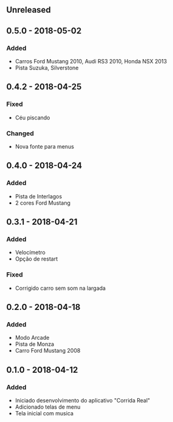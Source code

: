 ## Unreleased

## 0.5.0 - 2018-05-02
### Added
- Carros Ford Mustang 2010, Audi RS3 2010, Honda NSX 2013
- Pista Suzuka, Silverstone

## 0.4.2 - 2018-04-25
### Fixed
- Céu piscando

### Changed
- Nova fonte para menus

## 0.4.0 - 2018-04-24
### Added
- Pista de Interlagos
- 2 cores Ford Mustang

## 0.3.1 - 2018-04-21
### Added
- Velocímetro
- Opção de restart

### Fixed
- Corrigido carro sem som na largada

## 0.2.0 - 2018-04-18
### Added
- Modo Arcade
- Pista de Monza
- Carro Ford Mustang 2008

## 0.1.0 - 2018-04-12
### Added
- Iniciado desenvolvimento do aplicativo "Corrida Real"
- Adicionado telas de menu
- Tela inicial com musica
